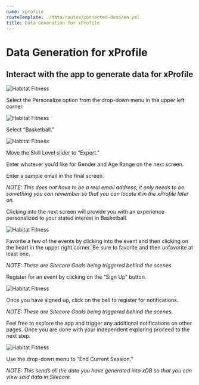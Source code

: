 ```yaml
---
name: xprofile
routeTemplate: ./data/routes/connected-demo/en.yml
title: Data Generation for xProfile
---
```

# Data Generation for xProfile

## Interact with the app to generate data for xProfile
<p>
  <div class="row">
    <div class="col-md-6"> 
      <p><img src="/assets/img/DataGen1.jpg" alt="Habitat Fitness"></p>
    </div>
    <div class="col-md-6"> 
      <p>Select the Personalize option from the drop-down menu in the upper left corner.</p>
    </div>
  </div>
<p>

<p>
  <div class="row">
    <div class="col-md-6"> 
      <p><img src="/assets/img/DataGen2.jpg" alt="Habitat Fitness"></p>
    </div>
    <div class="col-md-6"> 
      <p>Select “Basketball.”</p>
    </div>
  </div>
<p>

<p>
  <div class="row">
    <div class="col-md-6"> 
      <p><img src="/assets/img/DataGen3.jpg" alt="Habitat Fitness"></p>    
    </div>
    <div class="col-md-6"> 
      <p>Move the Skill Level slider to “Expert.”</p>
      <p>Enter whatever you’d like for Gender and Age Range on the next screen.</p>
      <p>Enter a sample email in the final screen.</p>
      <p><em>NOTE: This does not have to be a real email address, it only needs to be something you can remember so that you can locate it in the xProfile later on.</em></p>
      <p>Clicking into the next screen will provide you with an experience personalized to your stated interest in Basketball.</p>
    </div>
  </div>
<p>

<p>
  <div class="row">
    <div class="col-md-6"> 
      <p><img src="/assets/img/DataGen4.jpg" alt="Habitat Fitness"></p>    
    </div>
    <div class="col-md-6"> 
      <p>Favorite a few of the events by clicking into the event and then clicking on the heart in the upper right corner. Be sure to favorite and then unfavorite at least one.</p>      
      <p><em>NOTE: These are Sitecore Goals being triggered behind the scenes.</em></p>      
      <p>Register for an event by clicking on the “Sign Up” button.</p>
    </div>
  </div>
<p>

<p>
  <div class="row">
    <div class="col-md-6"> 
      <p><img src="/assets/img/DataGen5.jpg" alt="Habitat Fitness"></p>    
    </div>
    <div class="col-md-6"> 
      <p>Once you have signed up, click on the bell to register for notifications.</p>      
      <p><em>NOTE: These are Sitecore Goals being triggered behind the scenes.</em></p>      
      <p>Feel free to explore the app and trigger any additional notifications on other pages. Once you are done with your independent exploring proceed to the next step.</p>
    </div>
  </div>
<p>

<p>
  <div class="row">
    <div class="col-md-6"> 
      <p><img src="/assets/img/DataGen6.jpg" alt="Habitat Fitness"></p>    
    </div>
    <div class="col-md-6"> 
      <p>Use the drop-down menu to “End Current Session.”</p>      
      <p><em>NOTE: This sends all the data you have generated into xDB so that you can view said data in Sitecore. </em></p>      
    </div>
  </div>
<p>
